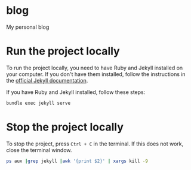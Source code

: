 # blog
My personal blog

# Run the project locally

To run the project locally, you need to have Ruby and Jekyll installed on your computer. If you don't have them installed, follow the instructions in the [official Jekyll documentation](https://jekyllrb.com/docs/installation/).

If you have Ruby and Jekyll installed, follow these steps:

```bash
bundle exec jekyll serve
```

# Stop the project locally

To stop the project, press `Ctrl + C` in the terminal. If this does not work, close the terminal window.

```bash
ps aux |grep jekyll |awk '{print $2}' | xargs kill -9
```


